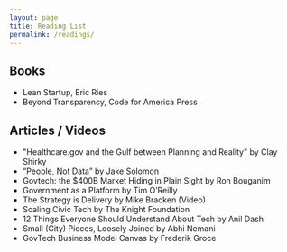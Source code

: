 ```yaml
---
layout: page
title: Reading List
permalink: /readings/
---
```

## Books

* Lean Startup, Eric Ries
* Beyond Transparency, Code for America Press

## Articles / Videos

* "Healthcare.gov and the Gulf between Planning and Reality" by Clay Shirky
* “People, Not Data” by Jake Solomon
* Govtech: the $400B Market Hiding in Plain Sight by Ron Bouganim
* Government as a Platform by Tim O’Reilly
* The Strategy is Delivery by Mike Bracken (Video)
* Scaling Civic Tech by The Knight Foundation
* 12 Things Everyone Should Understand About Tech by Anil Dash
* Small (City) Pieces, Loosely Joined by Abhi Nemani 
* GovTech Business Model Canvas by Frederik Groce
